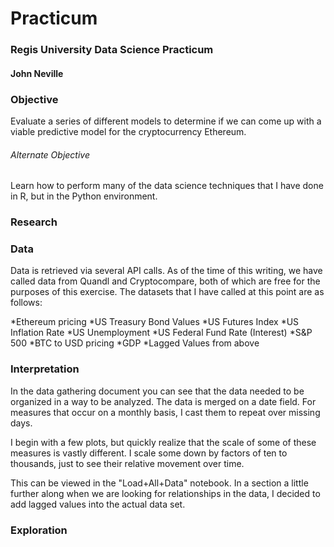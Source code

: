 # Practicum
### Regis University Data Science Practicum

#### John Neville

### Objective

Evaluate a series of different models to determine if we can come up with a viable predictive model for the cryptocurrency Ethereum.

###### Alternate Objective
 
Learn how to perform many of the data science techniques that I have done in R, but in the Python environment.

### Research


### Data 

Data is retrieved via several API calls.
As of the time of this writing, we have called data from Quandl and Cryptocompare, both of which are free for the purposes of this exercise.
The datasets that I have called at this point are as follows:

*Ethereum pricing
*US Treasury Bond Values
*US Futures Index
*US Inflation Rate
*US Unemployment
*US Federal Fund Rate (Interest)
*S&P 500
*BTC to USD pricing
*GDP
*Lagged Values from above

### Interpretation

In the data gathering document you can see that the data needed to be organized in a way to be analyzed.
The data is merged on a date field.  For measures that occur on a monthly basis, I cast them to repeat over missing days.

I begin with a few plots, but quickly realize that the scale of some of these measures is vastly different.  I scale some down by factors of ten to thousands, just to see their relative movement over time.

This can be viewed in the  "Load+All+Data" notebook.
In a section a little further along when we are looking for relationships in the data, I decided to add lagged values into the actual data set. 

### Exploration



